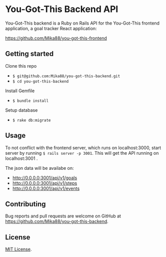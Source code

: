 # You-Got-This Backend API 

You-Got-This backend is a Ruby on Rails API for the You-Got-This frontend application, a goal tracker React application:

https://github.com/Mika88/you-got-this-frontend

## Getting started

 Clone this repo
- `$ git@github.com:Mika88/you-got-this-backend.git`
- `$ cd you-got-this-backend` 

 Install Gemfile

- `$ bundle install`

 Setup database

- ` $ rake db:migrate `

## Usage

 To not conflict with the frontend server, which runs on localhost:3000,
 start server by running `$ rails server -p 3001`.
 This will get the API running on localhost:3001 .

 The json data will be availabe on:
  - http://0.0.0.0:3001/api/v1/goals
  - http://0.0.0.0:3001/api/v1/steps
  - http://0.0.0.0:3001/api/v1/events  
  
## Contributing

Bug reports and pull requests are welcome on GitHub at https://github.com/Mika88/you-got-this-backend.

## License

 [MIT License](https://opensource.org/licenses/MIT).


